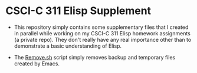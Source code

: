 # CSCI-C 311 Elisp Supplement

- This repository simply contains some supplementary files that I created in parallel while working on my CSCI-C 311 Elisp homework assignments (a private repo).  They don't really have any real importance other than to demonstrate a basic understanding of Elisp.

- The [Remove.sh](https://github.com/JosephTLyons/CSCI-C-311-Elisp-Supplement/blob/master/Remove.sh) script simply removes backup and temporary files created by Emacs.
